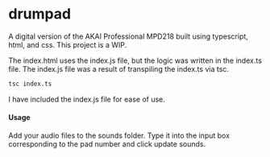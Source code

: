 # drumpad

A digital version of the AKAI Professional MPD218 built using typescript, html, and css. This project is a WIP.

The index.html uses the index.js file, but the logic was written in the index.ts file.
The index.js file was a result of transpiling the index.ts via tsc.

```bash
tsc index.ts
```

I have included the index.js file for ease of use.

#### Usage

Add your audio files to the sounds folder. Type it into the input box corresponding to the pad number and click update sounds.
